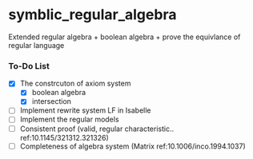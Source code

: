 # symblic_regular_algebra

Extended regular algebra + boolean algebra + prove the equivlance of regular language

### To-Do List

- [x] The constrcuton of axiom system 
  - [x] boolean algebra 
  - [x] intersection 
- [ ] Implement rewrite system LF in Isabelle
- [ ] Implement the regular models
- [ ] Consistent proof (valid, regular characteristic.. ref:10.1145/321312.321326)
- [ ] Completeness of algebra system (Matrix ref:10.1006/inco.1994.1037)
